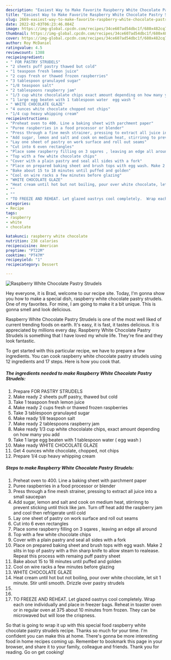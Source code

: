 ```yaml
---
description: "Easiest Way to Make Favorite Raspberry White Chocolate Pastry Strudels"
title: "Easiest Way to Make Favorite Raspberry White Chocolate Pastry Strudels"
slug: 2669-easiest-way-to-make-favorite-raspberry-white-chocolate-pastry-strudels
date: 2022-02-03T06:23:46.084Z
image: https://img-global.cpcdn.com/recipes/34ce607ad54dbc1f/680x482cq70/raspberry-white-chocolate-pastry-strudels-recipe-main-photo.jpg
thumbnail: https://img-global.cpcdn.com/recipes/34ce607ad54dbc1f/680x482cq70/raspberry-white-chocolate-pastry-strudels-recipe-main-photo.jpg
cover: https://img-global.cpcdn.com/recipes/34ce607ad54dbc1f/680x482cq70/raspberry-white-chocolate-pastry-strudels-recipe-main-photo.jpg
author: Roy McDaniel
ratingvalue: 4.5
reviewcount: 1388
recipeingredient:
- " FOR PASTRY STRUDELS"
- "2 sheets puff pastry thawed but cold"
- "1 teaspoon fresh lemon juice"
- "2 cups fresh or thawed frozen raspberries"
- "3 tablespoon granulayed sugar"
- "1/8 teaspoon salt"
- "2 tablespoons raspberry jam"
- "1/3 cup white chocolalate chips exact amount depending on how many you add"
- "1 large egg beaten with 1 tablespoon water  egg wash "
- " WHITE CHOCOLATE GLAZE"
- "4 ounces white chocolate chopped not chips"
- "1/4 cup heavy whipping cream"
recipeinstructions:
- "Preheat oven to 400. Line a baking sheet with parchment paper"
- "Puree raspberries in a food processor or blender"
- "Press through a fine mesh strainer, pressing to extract all juice into a small saucepan"
- "Add sugar, lemon and salt and cook on medium heat, stirrinng to prevent sticking until thick like jam. Turn off heat add the raspberry jam and cool then refrigerate until cold"
- "Lay one sheet of pastry on work surface and roll out seams"
- "Cut into 6 even rectangles"
- "Place some raspberry filling on 3 sqares , leaving an edge all around"
- "Top with a few white chocolate chips"
- "Cover with a plain pastry and seal all sides with a fork"
- "Place on prepared baking sheet and brush tops with egg wash. Make 2 slits in top of pastry with a thin sharp knife to allow steam to realease. Repeat this process with remaing puff pastry sheet"
- "Bake about 15 to 18 minutes until puffed and golden"
- "Cool on wire racks a few minutes before glazing"
- "WHITE CHOCOLATE GLAZE"
- "Heat cream until hot but not boiling, pour over white chocolate, let sit 1 minute. Stir until smooth. Drizzle over pastry strudels"
- ""
- ""
- "TO FREEZE AND REHEAT. Let glazed oastrys cool completely.  Wrap each one individually and place in freezer bags. Reheat in toaster oven or in regular oven at 375 about 10 minutes from frozen. They can be microwaved but will lose the crispness."
categories:
- Recipe
tags:
- raspberry
- white
- chocolate

katakunci: raspberry white chocolate 
nutrition: 238 calories
recipecuisine: American
preptime: "PT22M"
cooktime: "PT47M"
recipeyield: "1"
recipecategory: Dessert

---
```



![Raspberry White Chocolate Pastry Strudels](https://img-global.cpcdn.com/recipes/34ce607ad54dbc1f/680x482cq70/raspberry-white-chocolate-pastry-strudels-recipe-main-photo.jpg)

Hey everyone, it is Brad, welcome to our recipe site. Today, I'm gonna show you how to make a special dish, raspberry white chocolate pastry strudels. One of my favorites. For mine, I am going to make it a bit unique. This is gonna smell and look delicious.

Raspberry White Chocolate Pastry Strudels is one of the most well liked of current trending foods on earth. It's easy, it is fast, it tastes delicious. It is appreciated by millions every day. Raspberry White Chocolate Pastry Strudels is something that I have loved my whole life. They're fine and they look fantastic.




To get started with this particular recipe, we have to prepare a few ingredients. You can cook raspberry white chocolate pastry strudels using 12 ingredients and 17 steps. Here is how you cook that.

<!--inarticleads1-->

##### The ingredients needed to make Raspberry White Chocolate Pastry Strudels:

1. Prepare  FOR PASTRY STRUDELS
1. Make ready 2 sheets puff pastry, thawed but cold
1. Take 1 teaspoon fresh lemon juice
1. Make ready 2 cups fresh or thawed frozen raspberries
1. Take 3 tablespoon granulayed sugar
1. Make ready 1/8 teaspoon salt
1. Make ready 2 tablespoons raspberry jam
1. Make ready 1/3 cup white chocolalate chips, exact amount depending on how many you add
1. Take 1 large egg beaten with 1 tablespoon water ( egg wash )
1. Make ready  WHITE CHOCOLATE GLAZE
1. Get 4 ounces white chocolate, chopped, not chips
1. Prepare 1/4 cup heavy whipping cream




<!--inarticleads2-->

##### Steps to make Raspberry White Chocolate Pastry Strudels:

1. Preheat oven to 400. Line a baking sheet with parchment paper
1. Puree raspberries in a food processor or blender
1. Press through a fine mesh strainer, pressing to extract all juice into a small saucepan
1. Add sugar, lemon and salt and cook on medium heat, stirrinng to prevent sticking until thick like jam. Turn off heat add the raspberry jam and cool then refrigerate until cold
1. Lay one sheet of pastry on work surface and roll out seams
1. Cut into 6 even rectangles
1. Place some raspberry filling on 3 sqares , leaving an edge all around
1. Top with a few white chocolate chips
1. Cover with a plain pastry and seal all sides with a fork
1. Place on prepared baking sheet and brush tops with egg wash. Make 2 slits in top of pastry with a thin sharp knife to allow steam to realease. Repeat this process with remaing puff pastry sheet
1. Bake about 15 to 18 minutes until puffed and golden
1. Cool on wire racks a few minutes before glazing
1. WHITE CHOCOLATE GLAZE
1. Heat cream until hot but not boiling, pour over white chocolate, let sit 1 minute. Stir until smooth. Drizzle over pastry strudels
1. 
1. 
1. TO FREEZE AND REHEAT. Let glazed oastrys cool completely.  Wrap each one individually and place in freezer bags. Reheat in toaster oven or in regular oven at 375 about 10 minutes from frozen. They can be microwaved but will lose the crispness.




So that is going to wrap it up with this special food raspberry white chocolate pastry strudels recipe. Thanks so much for your time. I'm confident you can make this at home. There's gonna be more interesting food in home recipes coming up. Remember to bookmark this page in your browser, and share it to your family, colleague and friends. Thank you for reading. Go on get cooking!
